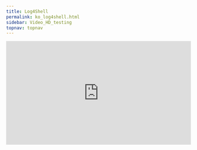 ```yaml
---
title: Log4Shell
permalink: ko_log4shell.html
sidebar: Video_HD_testing
topnav: topnav
---
```


<style>.embed-container { position: relative; padding-bottom: 56.25%; height: 0; overflow: hidden; max-width: 100%; } .embed-container iframe, .embed-container object, .embed-container embed { position: absolute; top: 0; left: 0; width: 100%; height: 100%; }</style><div class='embed-container'><iframe src='https://www.youtube.com/embed/9YtI-plPXm8' frameborder='0' allowfullscreen></iframe></div>
